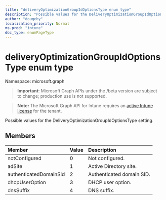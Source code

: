 ```yaml
---
title: "deliveryOptimizationGroupIdOptionsType enum type"
description: "Possible values for the DeliveryOptimizationGroupIdOptionsType setting."
author: "dougeby"
localization_priority: Normal
ms.prod: "intune"
doc_type: enumPageType
---
```


# deliveryOptimizationGroupIdOptionsType enum type

Namespace: microsoft.graph

> **Important:** Microsoft Graph APIs under the /beta version are subject to change; production use is not supported.

> **Note:** The Microsoft Graph API for Intune requires an [active Intune license](https://go.microsoft.com/fwlink/?linkid=839381) for the tenant.

Possible values for the DeliveryOptimizationGroupIdOptionsType setting.

## Members
|Member|Value|Description|
|:---|:---|:---|
|notConfigured|0|Not configured.|
|adSite|1|Active Directory site.|
|authenticatedDomainSid|2|Authenticated domain SID.|
|dhcpUserOption|3|DHCP user option.|
|dnsSuffix|4|DNS suffix.|




